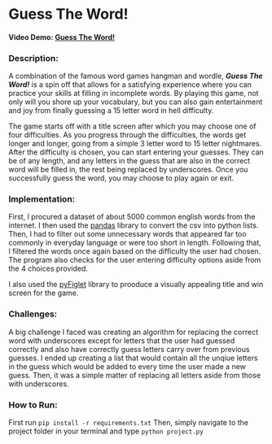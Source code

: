 # Guess The Word!
#### Video Demo:  [Guess The Word!](https://youtu.be/OPTvq_HIdF8)
### Description:
A combination of the famous word games hangman and wordle, ***Guess The Word!*** is a spin off that allows for a satisfying experience where you can practice your skills at filling in incomplete words. By playing this game, not only will you shore up your vocabulary, but you can also gain entertainment and joy from finally guessing a 15 letter word in hell difficulty.

The game starts off with a title screen after which you may choose one of four difficulties. As you progress through the difficulties, the words get longer and longer, going from a simple 3 letter word to 15 letter nightmares. After the difficulty is chosen, you can start entering your guesses. They can be of any length, and any letters in the guess that are also in the correct word will be filled in, the rest being replaced by underscores. Once you successfully guess the word, you may choose to play again or exit.
### Implementation:
First, I procured a dataset of about 5000 common english words from the internet. I then used the [pandas](https://pandas.pydata.org/) library to convert the csv into python lists. Then, I had to filter out some unnecessary words that appeared far too commonly in everyday language or were too short in length. Following that, I filtered the words once again based on the difficulty the user had chosen. The program also checks for the user entering difficulty options aside from the 4 choices provided.

I also used the [pyFiglet](https://pypi.org/project/pyfiglet/) library to prooduce a visually appealing title and win screen for the game.

### Challenges:
A big challenge I faced was creating an algorithm for replacing the correct word with underscores except for letters that the user had guessed correctly and also have correctly guess letters carry over from previous guesses. I ended up creating a list that would contain all the unqiue letters in the guess which would be added to every time the user made a new guess. Then, it was a simple matter of replacing all letters aside from those with underscores.

### How to Run:
First run `pip install -r requirements.txt`
Then, simply navigate to the project folder in your terminal and type `python project.py`
